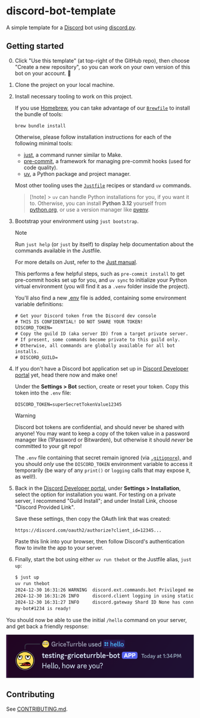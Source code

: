 # discord-bot-template

A simple template for a [Discord](https://discord.com/) bot using [discord.py](https://discordpy.readthedocs.io/en/stable/).

## Getting started

0. Click "Use this template" (at top-right of the GitHub repo), then choose "Create a new repository",
   so you can work on your own version of this bot on your account. 🙂

1. Clone the project on your local machine.

2. Install necessary tooling to work on this project.

   If you use [Homebrew](https://brew.sh/),
   you can take advantage of our [`Brewfile`](Brewfile)
   to install the bundle of tools:

   ```shell
   brew bundle install
   ```

   Otherwise, please follow installation instructions for each of the following minimal tools:

   - [just](https://just.systems/), a command runner similar to Make.
   - [pre-commit](https://pre-commit.com/), a framework for managing pre-commit hooks (used for code quality).
   - [uv](https://docs.astral.sh/uv/), a Python package and project manager.

   Most other tooling uses the [`Justfile`](Justfile) recipes or standard `uv` commands.

   > [!note] > `uv` can handle Python installations for you, if you want it to.
   > Otherwise, you can install **Python 3.12** yourself from [python.org](https://python.org/downloads),
   > or use a version manager like [pyenv](https://github.com/pyenv/pyenv).

3. Bootstrap your environment using `just bootstrap`.

   > [!note]
   > Run `just help` (or `just` by itself) to display help documentation about the commands available in the Justfile.
   >
   > For more details on Just, refer to the [Just manual](https://just.systems/man/en/).

   This performs a few helpful steps, such as `pre-commit install` to get pre-commit hooks set up for you,
   and `uv sync` to initialize your Python virtual environment
   (you will find it as a `.venv` folder inside the project).

   You'll also find a new [.env](.env) file is added, containing some environment variable definitions:

   ```
   # Get your Discord token from the Discord dev console
   # THIS IS CONFIDENTIAL! DO NOT SHARE YOUR TOKEN!
   DISCORD_TOKEN=
   # Copy the guild ID (aka server ID) from a target private server.
   # If present, some commands become private to this guild only.
   # Otherwise, all commands are globally available for all bot installs.
   # DISCORD_GUILD=
   ```

4. If you don't have a Discord bot application set up in
   [Discord Developer portal](https://discord.com/developers/applications) yet,
   head there now and make one!

   Under the **Settings > Bot** section, create or reset your token. Copy this token into the `.env` file:

   ```
   DISCORD_TOKEN=superSecretTokenValue12345
   ```

   > [!warning]
   > Discord bot tokens are confidential, and should never be shared with anyone!
   > You may want to keep a copy of the token value in a password manager like (1Password or Bitwarden),
   > but otherwise it should _never_ be committed to your git repo!
   >
   > The `.env` file containing that secret remain ignored (via [`.gitignore`](.gitignore)),
   > and you should _only_ use the `DISCORD_TOKEN` environment variable to access it temporarily
   > (be wary of any `print()` or `logging` calls that may expose it, as well!).

5. Back in the [Discord Developer portal](https://discord.com/developers/applications),
   under **Settings > Installation**, select the option for installation you want.
   For testing on a private server, I recommend "Guild Install";
   and under Install Link, choose "Discord Provided Link".

   Save these settings, then copy the OAuth link that was created:

   ```
   https://discord.com/oauth2/authorize?client_id=12345...
   ```

   Paste this link into your browser, then follow Discord's authentication flow to invite the app to your server.

6. Finally, start the bot using either `uv run thebot` or the Justfile alias, `just up`:

   ```sh
   $ just up
   uv run thebot
   2024-12-30 16:31:26 WARNING  discord.ext.commands.bot Privileged message content intent is missing, commands may not work as expected.
   2024-12-30 16:31:26 INFO     discord.client logging in using static token
   2024-12-30 16:31:27 INFO     discord.gateway Shard ID None has connected to Gateway (Session ID: ...).
   my-bot#1234 is ready!
   ```

You should now be able to use the initial `/hello` command on your server, and get back a friendly response:

![The test bot responding to /hello command](docs/imgs/example-bot-hello.png)

## Contributing

See [CONTRIBUTING.md](CONTRIBUTING.md).

